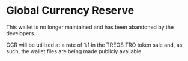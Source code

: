 # Global Currency Reserve

This wallet is no longer maintained and has been abandoned by the developers. 

GCR will be utilized at a rate of 1:1 in the TREOS TRO token sale and, as such, the wallet files are being made publicly available.



